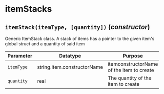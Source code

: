 # itemStacks

## `itemStack(itemType, [quantity])` (*constructor*)
Generic ItemStack class.
       A stack of items has a pointer to the given item's global struct and a quantity of said item


| Parameter | Datatype  | Purpose |
|-----------|-----------|---------|
|`itemType` |string.item.constructorName |itemconstructorName of the item to create |
|`quantity` |real |The quantity of the item to create |
